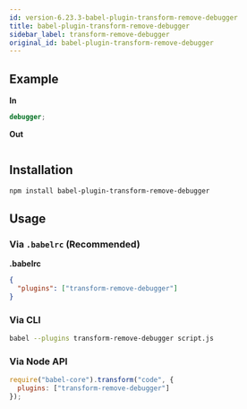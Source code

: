 ```yaml
---
id: version-6.23.3-babel-plugin-transform-remove-debugger
title: babel-plugin-transform-remove-debugger
sidebar_label: transform-remove-debugger
original_id: babel-plugin-transform-remove-debugger
---
```


## Example

**In**

```javascript
debugger;
```

**Out**

```javascript
```

## Installation

```sh
npm install babel-plugin-transform-remove-debugger
```

## Usage

### Via `.babelrc` (Recommended)

**.babelrc**

```json
{
  "plugins": ["transform-remove-debugger"]
}
```

### Via CLI

```sh
babel --plugins transform-remove-debugger script.js
```

### Via Node API

```javascript
require("babel-core").transform("code", {
  plugins: ["transform-remove-debugger"]
});
```

